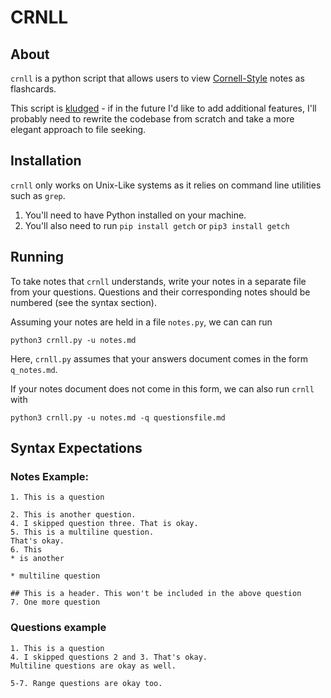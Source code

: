 # CRNLL
## About
`crnll` is a python script that allows users to view [Cornell-Style](https://lsc.cornell.edu/how-to-study/taking-notes/cornell-note-taking-system/)  notes as flashcards. 

This script is [kludged](https://en.wikipedia.org/wiki/Kludge) - if in the future I'd like to add additional features, I'll probably need to rewrite the codebase from scratch and take a more elegant approach to file seeking. 

## Installation
`crnll` only works on Unix-Like systems as it relies on command line utilities such as `grep`.

1. You'll need to have Python installed on your machine.
2. You'll also need to run `pip install getch` or `pip3 install getch`

## Running
To take notes that `crnll` understands, write your notes in a separate file from your questions. Questions and their corresponding notes should be numbered (see the syntax section).

Assuming your notes are held in a file `notes.py`, we can can run 

`python3 crnll.py -u notes.md`

Here, `crnll.py` assumes that your answers document comes in the form `q_notes.md`.

If your notes document does not come in this form, we can also run `crnll` with

`python3 crnll.py -u notes.md -q questionsfile.md`

## Syntax Expectations
### Notes Example:
```
1. This is a question

2. This is another question.
4. I skipped question three. That is okay.
5. This is a multiline question. 
That's okay.
6. This
* is another

* multiline question

## This is a header. This won't be included in the above question
7. One more question
```

### Questions example

```
1. This is a question
4. I skipped questions 2 and 3. That's okay.
Multiline questions are okay as well.

5-7. Range questions are okay too. 
```
